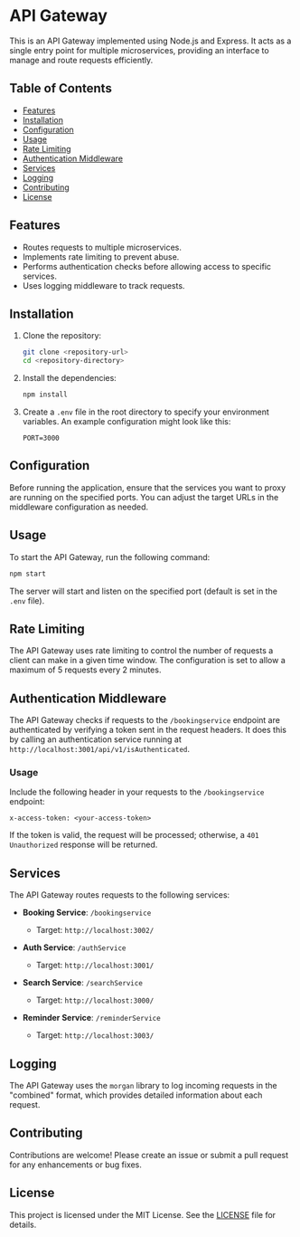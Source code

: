 # API Gateway

This is an API Gateway implemented using Node.js and Express. It acts as a single entry point for multiple microservices, providing an interface to manage and route requests efficiently.

## Table of Contents

- [Features](#features)
- [Installation](#installation)
- [Configuration](#configuration)
- [Usage](#usage)
- [Rate Limiting](#rate-limiting)
- [Authentication Middleware](#authentication-middleware)
- [Services](#services)
- [Logging](#logging)
- [Contributing](#contributing)
- [License](#license)

## Features

- Routes requests to multiple microservices.
- Implements rate limiting to prevent abuse.
- Performs authentication checks before allowing access to specific services.
- Uses logging middleware to track requests.

## Installation

1. Clone the repository:

   ```bash
   git clone <repository-url>
   cd <repository-directory>
   ```

2. Install the dependencies:

   ```bash
   npm install
   ```

3. Create a `.env` file in the root directory to specify your environment variables. An example configuration might look like this:

   ```plaintext
   PORT=3000
   ```

## Configuration

Before running the application, ensure that the services you want to proxy are running on the specified ports. You can adjust the target URLs in the middleware configuration as needed.

## Usage

To start the API Gateway, run the following command:

```bash
npm start
```

The server will start and listen on the specified port (default is set in the `.env` file).

## Rate Limiting

The API Gateway uses rate limiting to control the number of requests a client can make in a given time window. The configuration is set to allow a maximum of 5 requests every 2 minutes.

## Authentication Middleware

The API Gateway checks if requests to the `/bookingservice` endpoint are authenticated by verifying a token sent in the request headers. It does this by calling an authentication service running at `http://localhost:3001/api/v1/isAuthenticated`.

### Usage

Include the following header in your requests to the `/bookingservice` endpoint:

```plaintext
x-access-token: <your-access-token>
```

If the token is valid, the request will be processed; otherwise, a `401 Unauthorized` response will be returned.

## Services

The API Gateway routes requests to the following services:

- **Booking Service**: `/bookingservice`

  - Target: `http://localhost:3002/`

- **Auth Service**: `/authService`

  - Target: `http://localhost:3001/`

- **Search Service**: `/searchService`

  - Target: `http://localhost:3000/`

- **Reminder Service**: `/reminderService`
  - Target: `http://localhost:3003/`

## Logging

The API Gateway uses the `morgan` library to log incoming requests in the "combined" format, which provides detailed information about each request.

## Contributing

Contributions are welcome! Please create an issue or submit a pull request for any enhancements or bug fixes.

## License

This project is licensed under the MIT License. See the [LICENSE](LICENSE) file for details.

